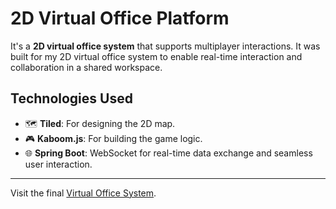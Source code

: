# 2D Virtual Office Platform

It's a **2D virtual office system** that supports multiplayer interactions. It was built for my 2D virtual office system to enable real-time interaction and collaboration in a shared workspace.

## Technologies Used

- 🗺️ **Tiled**: For designing the 2D map.
- 🎮 **Kaboom.js**: For building the game logic.
- 🌐 **Spring Boot**: WebSocket for real-time data exchange and seamless user interaction.

---

Visit the final [Virtual Office System](https://www.youtube.com/watch?v=xvFZjo5PgG0).
